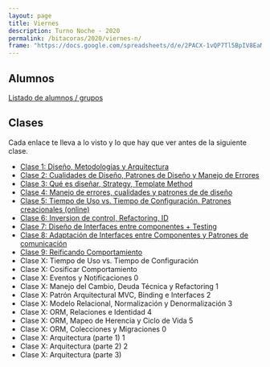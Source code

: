 ```yaml
---
layout: page
title: Viernes
description: Turno Noche - 2020
permalink: /bitacoras/2020/viernes-n/
frame: "https://docs.google.com/spreadsheets/d/e/2PACX-1vQP7Tl5BpIV8EaMimFoOCMavEURNjtiYdGw3hOtG-_o8iz3aKnvp7Bo0oBNWsvzqNQnjQ0UZ8cFx2zL/pubhtml?gid=0&amp;single=true&amp;widget=true&amp;headers=false"
---
```


## Alumnos

[Listado de alumnos / grupos](https://docs.google.com/spreadsheets/d/1PofMZlXxpQZvd_v9wyeNfica8tJzORx4nFTds-BHI5M/edit?usp=sharing)


## Clases

Cada enlace te lleva a lo visto y lo que hay que ver antes de la siguiente clase.
- [Clase 1: Diseño, Metodologías y Arquitectura]({{site.baseurl}}/bitacoras/2020/viernes-n/clase-01)
- [Clase 2: Cualidades de Diseño, Patrones de Diseño y Manejo de Errores]({{site.baseurl}}/bitacoras/2020/viernes-n/clase-02)
- [Clase 3: Qué es diseñar, Strategy, Template Method]({{site.baseurl}}/bitacoras/2020/viernes-n/clase-03)
- [Clase 4: Manejo de errores, cualidades y patrones de de diseño]({{site.baseurl}}/bitacoras/2020/viernes-n/clase-04)
- [Clase 5: Tiempo de Uso vs. Tiempo de Configuración. Patrones creacionales (online)]({{site.baseurl}}/bitacoras/2020/viernes-n/clase-05)
- [Clase 6: Inversion de control, Refactoring, ID]({{site.baseurl}}/bitacoras/2020/viernes-n/clase-06)
- [Clase 7: Diseño de Interfaces entre componentes + Testing]({{site.baseurl}}/bitacoras/2020/viernes-n/clase-07)
- [Clase 8: Adaptación de Interfaces entre Componentes y Patrones de comunicación]({{site.baseurl}}/bitacoras/2020/viernes-n/clase-08)
- [Clase 9: Reificando Comportamiento]({{site.baseurl}}/bitacoras/2020/viernes-n/clase-09)
- Clase X: Tiempo de Uso vs. Tiempo de Configuración <!-- ({{site.baseurl}}/bitacoras/2020/viernes-n/clase-06) -->
- Clase X: Cosificar Comportamiento <!-- ({{site.baseurl}}/bitacoras/2020/viernes-n/clase-07) -->
- Clase X: Eventos y Notificaciones <!-- ({{site.baseurl}}/bitacoras/2020/viernes-n/clase-08) -->0
- Clase X: Manejo del Cambio, Deuda Técnica y Refactoring <!-- ({{site.baseurl}}/bitacoras/2020/viernes-n/clase-09) -->1
- Clase X: Patrón Arquitectural MVC, Binding e Interfaces <!-- ({{site.baseurl}}/bitacoras/2020/viernes-n/clase-10) -->2
- Clase X: Modelo Relacional, Normalización y Denormalización <!-- ({{site.baseurl}}/bitacoras/2020/viernes-n/clase-12) -->3
- Clase X: ORM, Relaciones e Identidad <!-- ({{site.baseurl}}/bitacoras/2020/viernes-n/clase-13) -->4
- Clase X: ORM, Mapeo de Herencia y Ciclo de Vida <!-- ({{site.baseurl}}/bitacoras/2020/viernes-n/clase-14) -->5
- Clase X: ORM, Colecciones y Migraciones <!-- ({{site.baseurl}}/bitacoras/2020/viernes-n/clase-15) -->0
- Clase X: Arquitectura (parte 1) <!-- ({{site.baseurl}}/bitacoras/2020/viernes-n/clase-20) -->1
- Clase X: Arquitectura (parte 2) <!-- ({{site.baseurl}}/bitacoras/2020/viernes-n/clase-21) -->2
- Clase X: Arquitectura (parte 3) <!-- ({{site.baseurl}}/bitacoras/2020/viernes-n/clase-22) -->

